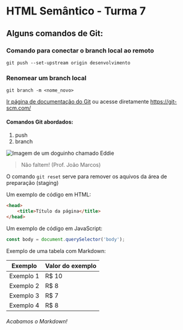 # HTML Semântico - Turma 7
## Alguns comandos de Git:
### Comando para conectar o branch local ao remoto

```
git push --set-upstream origin desenvolvimento
```

### Renomear um branch local 

```
git branch -m <nome_novo>
```

[Ir página de documentação do Git](https://git-scm.com/) ou acesse diretamente <https://git-scm.com/>

#### Comandos Git abordados: 
1. push
2. branch

![Imagem de um doguinho chamado Eddie](https://pipz.com/static/images/blog/eddie.png)

> Não faltem!
> (Prof. João Marcos)

O comando `git reset` serve para remover os aquivos da área de preparação (staging)

Um exemplo de código em HTML:

~~~html
<head>
    <title>Título da página</title>
</head>
~~~

Um exemplo de código em JavaScript:

~~~javascript
const body = document.querySelector('body');
~~~

Exemplo de uma tabela com Markdown:

Exemplo   | Valor do exemplo
--------- | ------
Exemplo 1 | R$ 10
Exemplo 2 | R$ 8
Exemplo 3 | R$ 7
Exemplo 4 | R$ 8

###### Acabamos o Markdown!
